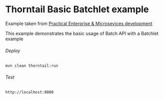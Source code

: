 Thorntail Basic Batchlet example
=====================================

Example taken from [Practical Enterprise & Microsevices development](http://www.itbuzzpress.com/ebooks/java-ee-7-development-on-wildfly.html)

This example demonstrates the basic usage of Batch API with a Batchlet example

###### Deploy
```shell
mvn clean thorntail:run
```
###### Test
```shell
http://localhost:8080 
```
  
